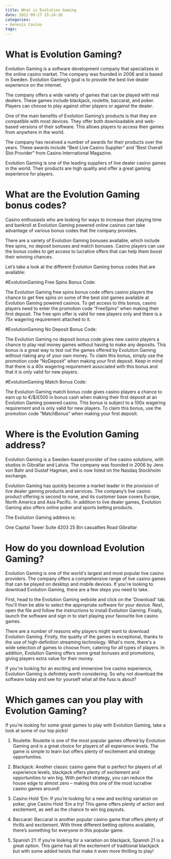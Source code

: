 ```yaml
---
title: What is Evolution Gaming 
date: 2022-09-27 15:24:10
categories:
- Genesis Casino
tags:
---
```



#  What is Evolution Gaming? 

Evolution Gaming is a software development company that specializes in the online casino market. The company was founded in 2006 and is based in Sweden. Evolution Gaming’s goal is to provide the best live dealer experience on the internet.

The company offers a wide variety of games that can be played with real dealers. These games include blackjack, roulette, baccarat, and poker. Players can choose to play against other players or against the dealer.

One of the main benefits of Evolution Gaming’s products is that they are compatible with most devices. They offer both downloadable and web-based versions of their software. This allows players to access their games from anywhere in the world.

The company has received a number of awards for their products over the years. These awards include “Best Live Casino Supplier” and “Best Overall Slot Provider” from Casino International Magazine.

Evolution Gaming is one of the leading suppliers of live dealer casino games in the world. Their products are high quality and offer a great gaming experience for players.

#  What are the Evolution Gaming bonus codes? 

Casino enthusiasts who are looking for ways to increase their playing time and bankroll at Evolution Gaming powered online casinos can take advantage of various bonus codes that the company provides.

There are a variety of Evolution Gaming bonuses available, which include free spins, no deposit bonuses and match bonuses. Casino players can use the bonus codes to get access to lucrative offers that can help them boost their winning chances. 

Let’s take a look at the different Evolution Gaming bonus codes that are available: 


#EvolutionGaming Free Spins Bonus Code: 

The Evolution Gaming free spins bonus code offers casino players the chance to get free spins on some of the best slot games available at Evolution Gaming powered casinos. To get access to this bonus, casino players need to enter the promotion code “FreeSpins” when making their first deposit. The free spin offer is valid for new players only and there is a 75x wagering requirement attached to it. 


#EvolutionGaming No Deposit Bonus Code: 

The Evolution Gaming no deposit bonus code gives new casino players a chance to play real money games without having to make any deposits. This bonus is a great way to test out the games offered by Evolution Gaming without risking any of your own money. To claim this bonus, simply use the promotion code “NoDeposit” when making your first deposit. Keep in mind that there is a 40x wagering requirement associated with this bonus and that it is only valid for new players. 


#EvolutionGaming Match Bonus Code: 

The Evolution Gaming match bonus code gives casino players a chance to earn up to €/$/£500 in bonus cash when making their first deposit at an Evolution Gaming powered casino. This bonus is subject to a 100x wagering requirement and is only valid for new players. To claim this bonus, use the promotion code “MatchBonus” when making your first deposit.

#  Where is the Evolution Gaming address? 

Evolution Gaming is a Sweden-based provider of live casino solutions, with studios in Gibraltar and Latvia. The company was founded in 2006 by Jens von Bahr and Gustaf Hagman, and is now listed on the Nasdaq Stockholm exchange.

Evolution Gaming has quickly become a market leader in the provision of live dealer gaming products and services. The company’s live casino product offering is second to none, and its customer base covers Europe, North America and Asia Pacific. In addition to live dealer games, Evolution Gaming also offers online poker and sports betting products.

The Evolution Gaming address is: 

One Capital Tower
Suite 4203 
25 Bin casualties Road 
Gibraltar

#  How do you download Evolution Gaming? 

Evolution Gaming is one of the world's largest and most popular live casino providers. The company offers a comprehensive range of live casino games that can be played on desktop and mobile devices. If you're looking to download Evolution Gaming, there are a few steps you need to take.

First, head to the Evolution Gaming website and click on the 'Download' tab. You'll then be able to select the appropriate software for your device. Next, open the file and follow the instructions to install Evolution Gaming. Finally, launch the software and sign in to start playing your favourite live casino games.

There are a number of reasons why players might want to download Evolution Gaming. Firstly, the quality of the games is exceptional, thanks to the use of high-definition streaming technology. What's more, there's a wide selection of games to choose from, catering for all types of players. In addition, Evolution Gaming offers some great bonuses and promotions, giving players extra value for their money.

If you're looking for an exciting and immersive live casino experience, Evolution Gaming is definitely worth considering. So why not download the software today and see for yourself what all the fuss is about?

#  Which games can you play with Evolution Gaming?

If you’re looking for some great games to play with Evolution Gaming, take a look at some of our top picks!

1. Roulette: Roulette is one of the most popular games offered by Evolution Gaming and is a great choice for players of all experience levels. The game is simple to learn but offers plenty of excitement and strategy opportunities.

2. Blackjack: Another classic casino game that is perfect for players of all experience levels, blackjack offers plenty of excitement and opportunities to win big. With perfect strategy, you can reduce the house edge to almost zero – making this one of the most lucrative casino games around!

3. Casino Hold ‘Em: If you’re looking for a new and exciting variation on poker, give Casino Hold ‘Em a try! This game offers plenty of action and excitement, as well as the chance to win big payouts.

4. Baccarat: Baccarat is another popular casino game that offers plenty of thrills and excitement. With three different betting options available, there’s something for everyone in this popular game.

5. Spanish 21: If you’re looking for a variation on blackjack, Spanish 21 is a great option. This game has all the excitement of traditional blackjack but with some added twists that make it even more thrilling to play!